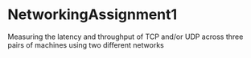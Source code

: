 # NetworkingAssignment1
Measuring the latency and throughput of TCP and/or UDP across three pairs of machines using two different networks
